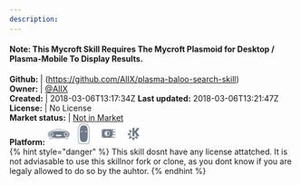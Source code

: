 ```yaml
---
description: 
---
```

#### Note: This Mycroft Skill Requires The Mycroft Plasmoid for Desktop / Plasma-Mobile To Display Results.

**Github:** | (https://github.com/AIIX/plasma-baloo-search-skill)  
**Owner:** | [@AIIX](https://github.com/AIIX)  
**Created:** | 2018-03-06T13:17:34Z  **Last updated:** 2018-03-06T13:21:47Z  
**License:** | No License  
**Market status:** | [Not in Market](https://market.mycroft.ai/skill/)  
**Platform:**   ![](.gitbook/assets/mark-1-icon.png)  ![](.gitbook/assets/mark-2-icon.png)  ![](.gitbook/assets/picroft-icon.png)  ![](.gitbook/assets/kde.png)   
{% hint style="danger" %}
This skill dosnt have any license attatched. It is not adviasable to use this skillnor fork or clone, as you dont know if you are legaly allowed to do so by the auhtor.
{% endhint %}
